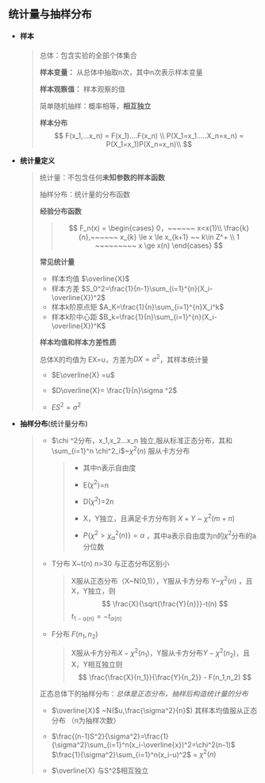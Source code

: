 ## 统计量与抽样分布

- #### **样本**

  > 总体：包含实验的全部个体集合
  >
  > **样本变量：** 从总体中抽取n次，其中n次表示样本变量
  >
  > **样本观察值：** 样本观察的值
  >
  > 简单随机抽样：概率相等，**相互独立**
  >
  > **样本分布**
  > $$
  > F(x_1,...x_n) = F(x_1)....F(x_n) \\
  > P(X_1=x_1.....X_n=x_n) = P(X_1=x_1)P(X_n=x_n)\\
  > $$
  >

- **统计量定义**

  > 统计量：不包含任何**未知参数的样本函数**
  >
  > 抽样分布：统计量的分布函数
  >
  > **经验分布函数**
  >
  > > $$
  > > F_n(x) = \begin{cases} 
  > >  0，~~~~~~ x<x(1)\\
  > >  \frac{k}{n},~~~~~~ x_{k} \le x \le x_{k+1} ~~ k\in Z^+ \\
  > >  1 ~~~~~~~~~ x \ge x(n)
  > > \end{cases}
  > > $$
  >
  > 
  >
  > **常见统计量**
  >
  > - 样本均值 $\overline{X}$
  > - 样本方差    $S_0^2=\frac{1}{n-1}\sum_{i=1}^{n}(X_i-\overline{X})^2$
  > - 样本k阶原点矩    $A_K=\frac{1}{n}\sum_{i=1}^{n}X_i^k$
  > - 样本k阶中心距     $B_k=\frac{1}{n}\sum_{i=1}^{n}(X_i-\overline{X})^K$
  >
  > 
  >
  > **样本均值和样本方差性质**
  >
  > 总体X的均值为 EX=u，方差为$DX=\sigma ^2$，其样本统计量
  >
  > - $E\overline{X} =u$
  >
  > - $D\overline{X}= \frac{1}{n}\sigma ^2$
  >
  > - $ES^2=\sigma^2$
  >
  >   

- **抽样分布**(统计量分布)

  > - $\chi ^2分布，x_1,x_2...x_n 独立,服从标准正态分布，其和 \sum_{i=1}^n \chi^2_i$~$\chi^2(n)$   服从卡方分布
  >
  >   > - 其中n表示自由度
  >   > - E($\chi ^2$)=n
  >   >
  >   > - D($\chi ^2$)=2n
  >   >
  >   > - X，Y独立，且满足卡方分布则   $X+Y$ ~ $\chi^2(m+n)$
  >   > - $P\{\chi^2 > \chi^2_{\alpha}(n)\} = \alpha$  ，其中a表示自由度为n的$\chi ^2$分布的a分位数
  >
  >   
  >
  > - T分布 X~t(n)   n>30 与正态分布区别小
  >
  >   > X服从正态分布（X~N(0,1)），Y服从卡方分布 Y~$\chi ^2(n)$ ，且X，Y独立，则
  >   > $$
  >   > \frac{X}{\sqrt{\frac{Y}{n}}}-t(n)
  >   > $$
  >   > $t_{1-\alpha(n)} = - t_{\alpha(n)}$
  >
  > - F分布    $F(n_1,n_2)$
  >
  >   > X服从卡方分布$X -\chi^2(n_1)$，Y服从卡方分布$Y-\chi^2(n_2)$，且X，Y相互独立则
  >   > $$
  >   > \frac{\frac{X}{n_1}}{\frac{Y}{n_2}} - F(n_1,n_2)
  >   > $$
  >   > 
  >
  > 正态总体下的抽样分布：*总体是正态分布，抽样后构造统计量的分布*
  >
  > - $\overline{X}$ ~N($u,\frac{\sigma^2}{n}$)  其样本均值服从正态分布 （n为抽样次数）
  >
  > - $\frac{(n-1)S^2}{\sigma^2}=\frac{1}{\sigma^2}\sum_{i=1}^n(x_i-\overline{x})^2=\chi^2(n-1)$      $\frac{1}{\sigma^2}\sum_{i=1}^n(x_i-u)^2$ = $\chi^2(n)$ 
  >
  > - $\overline{X} 与S^2$相互独立
  >
  > 